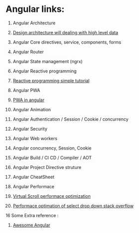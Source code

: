 # Angular links: 
1. Angular Architecture 
1. [Design architecture will dealing with high level data](https://angular-academy.com/angular-architecture-best-practices/)

2. Angular Core 
directives, service, components, forms 

3. Angular Router 


4. Angular State management  (ngrx)

5. Angular Reactive programming 
1. [Reactive programming simple tutorial](https://coursetro.com/courses/25/A-Comprehensive-RxJS-Tutorial---Learn-ReactiveX-for-JavaScript-)

6. Angular PWA 
1. [PWA in angular](https://medium.com/poka-techblog/turn-your-angular-app-into-a-pwa-in-4-easy-steps-543510a9b626)

7. Angular Animation 

8. Angular Authentication / Session / Cookie / concurrency

9. Angular Security 

10. Angular Web workers 

11. Angular concurrency, Session, Cookie

12. Angular Build / CI CD / Compiler / AOT

13. Angular Project Directive struture

14. Angular CheatSheet

15. Angular Performace
1. [Virtual Scroll performace optimization](https://medium.com/frontend-journeys/how-virtual-infinite-scrolling-works-239f7ee5aa58)
2. [Performace optimation of select drop down stack overflow](https://stackoverflow.com/questions/53499477/angular-4-binding-dropdown-with-huge-data-set10000-records)


16 Some Extra reference : 
1. [Awesome Angular](https://github.com/brillout/awesome-angular-components)
